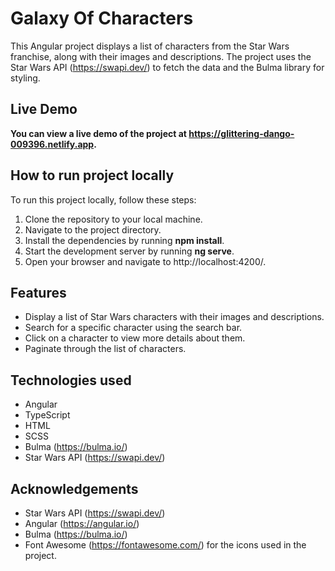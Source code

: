 # Galaxy Of Characters

This Angular project displays a list of characters from the Star Wars franchise, along with their images and descriptions. The project uses the Star Wars API (https://swapi.dev/) to fetch the data and the Bulma library for styling.

## Live Demo
**You can view a live demo of the project at https://glittering-dango-009396.netlify.app.**

## How to run project locally

To run this project locally, follow these steps:

1. Clone the repository to your local machine.
2. Navigate to the project directory.
3. Install the dependencies by running **npm install**.
4. Start the development server by running **ng serve**.
5. Open your browser and navigate to http://localhost:4200/.


## Features

* Display a list of Star Wars characters with their images and descriptions.
* Search for a specific character using the search bar.
* Click on a character to view more details about them.
* Paginate through the list of characters.

## Technologies used

* Angular
* TypeScript
* HTML
* SCSS
* Bulma (https://bulma.io/)
* Star Wars API (https://swapi.dev/)

## Acknowledgements

* Star Wars API (https://swapi.dev/)
* Angular (https://angular.io/)
* Bulma (https://bulma.io/)
* Font Awesome (https://fontawesome.com/) for the icons used in the project.

